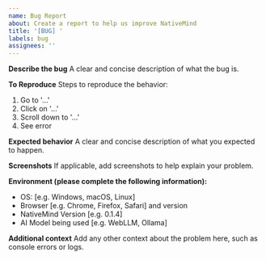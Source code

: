 ```yaml
---
name: Bug Report
about: Create a report to help us improve NativeMind
title: '[BUG] '
labels: bug
assignees: ''
---
```


**Describe the bug**
A clear and concise description of what the bug is.

**To Reproduce**
Steps to reproduce the behavior:
1. Go to '...'
2. Click on '...'
3. Scroll down to '...'
4. See error

**Expected behavior**
A clear and concise description of what you expected to happen.

**Screenshots**
If applicable, add screenshots to help explain your problem.

**Environment (please complete the following information):**
 - OS: [e.g. Windows, macOS, Linux]
 - Browser [e.g. Chrome, Firefox, Safari] and version
 - NativeMind Version [e.g. 0.1.4]
 - AI Model being used [e.g. WebLLM, Ollama]

**Additional context**
Add any other context about the problem here, such as console errors or logs.

